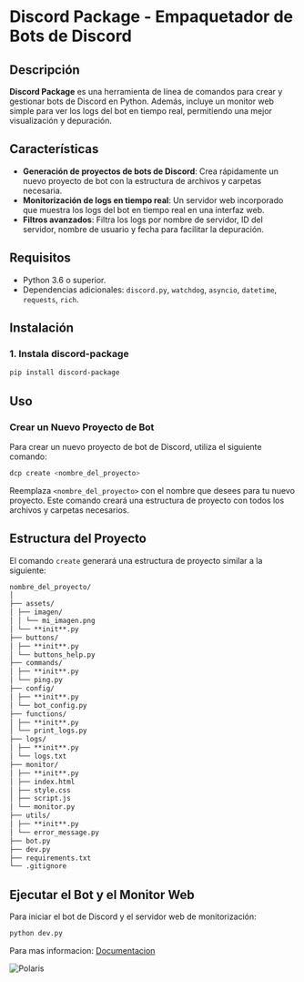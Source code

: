 # Discord Package - Empaquetador de Bots de Discord

## Descripción

**Discord Package** es una herramienta de línea de comandos para crear y gestionar bots de Discord en Python. Además, incluye un monitor web simple para ver los logs del bot en tiempo real, permitiendo una mejor visualización y depuración.

## Características

- **Generación de proyectos de bots de Discord**: Crea rápidamente un nuevo proyecto de bot con la estructura de archivos y carpetas necesaria.
- **Monitorización de logs en tiempo real**: Un servidor web incorporado que muestra los logs del bot en tiempo real en una interfaz web.
- **Filtros avanzados**: Filtra los logs por nombre de servidor, ID del servidor, nombre de usuario y fecha para facilitar la depuración.

## Requisitos

- Python 3.6 o superior.
- Dependencias adicionales: `discord.py`, `watchdog`, `asyncio`, `datetime`, `requests`, `rich`.

## Instalación

### 1. Instala discord-package

```bash
pip install discord-package
```

## Uso

### Crear un Nuevo Proyecto de Bot

Para crear un nuevo proyecto de bot de Discord, utiliza el siguiente comando:

```bash
dcp create <nombre_del_proyecto>
```

Reemplaza `<nombre_del_proyecto>` con el nombre que desees para tu nuevo proyecto. Este comando creará una estructura de proyecto con todos los archivos y carpetas necesarios.

## Estructura del Proyecto

El comando `create` generará una estructura de proyecto similar a la siguiente:

```markdown
nombre_del_proyecto/
│
├── assets/
│ ├── imagen/
│ │ └── mi_imagen.png
│ └── **init**.py
├── buttons/
│ ├── **init**.py
│ └── buttons_help.py
├── commands/
│ ├── **init**.py
│ └── ping.py
├── config/
│ ├── **init**.py
│ └── bot_config.py
├── functions/
│ ├── **init**.py
│ └── print_logs.py
├── logs/
│ ├── **init**.py
│ └── logs.txt
├── monitor/
│ ├── **init**.py
│ ├── index.html
│ ├── style.css
│ ├── script.js
│ └── monitor.py
├── utils/
│ ├── **init**.py
│ └── error_message.py
├── bot.py
├── dev.py
├── requirements.txt
└── .gitignore
```

## Ejecutar el Bot y el Monitor Web

Para iniciar el bot de Discord y el servidor web de monitorización:

```bash
python dev.py
```

Para mas informacion: [Documentacion]('https://docs.polarisweb3.org')

![Polaris](https://cusoft.tech/wp-content/uploads/2024/05/P001.svg)
